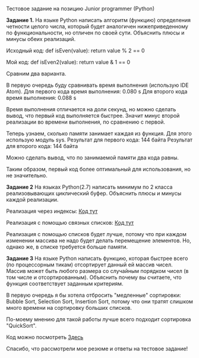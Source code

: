 Тестовое задание на позицию Junior programmer (Python)

**Задание 1.** На языке Python написать алгоритм (функцию) определения четности целого числа, который будет аналогичен нижеприведенному по функциональности, но отличен по своей сути. Объяснить плюсы и минусы обеих реализаций.

Исходный код:
def isEven(value):
    return value % 2 == 0
    
Мой код:
def isEven2(value):
    return value & 1 == 0

Сравним два варианта.

В первую очередь буду сравнивать время выполнения (использую IDE Atom).
Для первого кода время выполнения: 0.080 s
Для второго кода время выполнения: 0.088 s

Время выполнения отличается на доли секунд, но можно сделать вывод, что первый код выполняется быстрее. Значит минус второй реализации во времени выполнения, по сравнению с первой.

Теперь узнаем, сколько памяти занимает каждая из функция. Для этого использую модуль sys.
Результат для первого кода: 144 байта
Результат для второго кода: 144 байта

Можно сделать вывод, что по занимаемой памяти два кода равны.

Таким образом, первый код более оптимальный для использования, но не значительно.

**Задание 2** На языках Python(2.7) написать минимум по 2 класса реализовывающих циклический буфер. Объяснить плюсы и минусы каждой реализации.

Реализация через индексы: [Код тут](https://github.com/EkaterinaToporkova/Test/blob/main/%D0%A0%D0%B5%D0%B0%D0%BB%D0%B8%D0%B7%D0%B0%D1%86%D0%B8%D1%8F%20%D1%87%D0%B5%D1%80%D0%B5%D0%B7%20%D0%B8%D0%BD%D0%B4%D0%B5%D0%BA%D1%81%D1%8B)


Реализация с помощью связных списков: [Код тут](https://github.com/EkaterinaToporkova/Test/blob/main/%D0%A0%D0%B5%D0%B0%D0%BB%D0%B8%D0%B7%D0%B0%D1%86%D0%B8%D1%8F%20%D1%81%20%D0%BF%D0%BE%D0%BC%D0%BE%D1%89%D1%8C%D1%8E%20%D1%81%D0%B2%D1%8F%D0%B7%D0%BD%D1%8B%D1%85%20%D1%81%D0%BF%D0%B8%D1%81%D0%BA%D0%BE%D0%B2:)

Реализация с помощью списков будет лучше, потому что при каждом изменении массива не надо будет делать перемещение элементов. Но, однако же, в списке требуется больше памяти.

**Задание 3** На языке Python написать функцию, которая быстрее всего (по процессорным тикам) отсортирует данный ей массив чисел.
Массив может быть любого размера со случайным порядком чисел (в том числе и отсортированным).
Объяснить почему вы считаете, что функция соответствует заданным критериям.

В первую очередь я бы хотела отбросить "медленные" сортировки: Bubble Sort, Selection Sort, Insertion Sort, потому что они тратят слишком много времени на сортировку больших списков.

По-моему мнению для такой работы лучше всего подходит сортировка "QuickSort".

Код можно посмотреть [Здесь](https://github.com/EkaterinaToporkova/Test/blob/main/QuickSort)
    
Спасибо, что рассмотрели мое резюме и ответы на тестовое задание!



